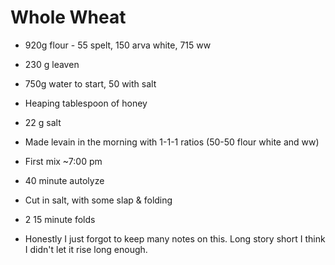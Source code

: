 # Whole Wheat

- 920g flour - 55 spelt, 150 arva white, 715 ww
- 230 g leaven
- 750g water to start, 50 with salt
- Heaping tablespoon of honey
- 22 g salt


- Made levain in the morning with 1-1-1 ratios (50-50 flour white and ww)
- First mix ~7:00 pm
- 40 minute autolyze
- Cut in salt, with some slap & folding
- 2 15 minute folds
- Honestly I just forgot to keep many notes on this.  Long story short I think I didn't let it rise long enough.